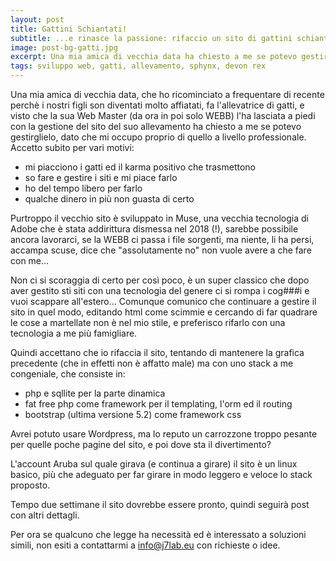 ```yaml
---
layout: post
title: Gattini Schiantati!
subtitle: ...e rinasce la passione: rifaccio un sito di gattini schiantati rendendolo dinamico e funzionale!
image: post-bg-gatti.jpg
excerpt: Una mia amica di vecchia data ha chiesto a me se potevo gestire il sito dei suoi gattini schiantati, e io glielo rifaccio rendendolo dinamico e funzionale!
tags: sviluppo web, gatti, allevamento, sphynx, devon rex
---
```


Una mia amica di vecchia data, che ho ricominciato a frequentare di recente perchè i nostri figli son diventati molto affiatati,
fa l'allevatrice di gatti, e visto che la sua Web Master (da ora in poi solo WEBB) l'ha lasciata a piedi con la gestione del sito del suo allevamento
ha chiesto a me se potevo gestirglielo, dato che mi occupo proprio di quello a livello professionale.
Accetto subito per vari motivi:
* mi piacciono i gatti ed il karma positivo che trasmettono
* so fare e gestire i siti e mi piace farlo
* ho del tempo libero per farlo
* qualche dinero in più non guasta di certo

Purtroppo il vecchio sito è sviluppato in Muse, una vecchia tecnologia di Adobe che è stata addirittura dismessa nel 2018 (!), sarebbe possibile ancora lavorarci, se la WEBB
ci passa i file sorgenti, ma niente, li ha persi, accampa scuse, dice che "assolutamente no" non vuole avere a che fare con me...

Non ci si scoraggia di certo per così poco, è un super classico che dopo aver gestito sti siti con una tecnologia del genere ci si rompa i cog\#\#\#i e vuoi scappare all'estero...
Comunque comunico che continuare a gestire il sito in quel modo, editando html come scimmie e cercando di far quadrare le cose a martellate non è nel mio stile,
e preferisco rifarlo con una tecnologia a me più famigliare.

Quindi accettano che io rifaccia il sito, tentando di mantenere la grafica precedente (che in effetti non è affatto male) ma con uno stack a me congeniale, che consiste in:
* php e sqllite per la parte dinamica
* fat free php come framework per il templating, l'orm  ed il routing
* bootstrap (ultima versione 5.2) come framework css

Avrei potuto usare Wordpress, ma lo reputo un carrozzone troppo pesante per quelle poche pagine del sito, e poi dove sta il divertimento?

L'account Aruba sul quale girava (e continua a girare) il sito è un linux basico, più che adeguato per far girare in modo leggero e veloce lo stack proposto.

Tempo due settimane il sito dovrebbe essere pronto, quindi seguirà post con altri dettagli.

Per ora se qualcuno che legge ha necessità ed è interessato a soluzioni simili, non esiti a contattarmi a <info@j7lab.eu> con richieste o idee.
